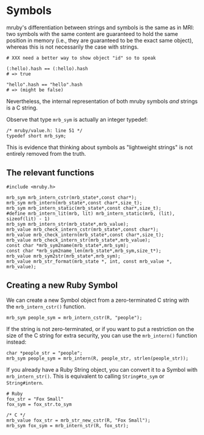 <a name="symbols"></a>
# Symbols

mruby's differentiation between strings and symbols is the same as in MRI:
two symbols with the same content are guaranteed to hold the same position
in memory (i.e., they are guaranteed to be the exact same object), whereas
this is not necessarily the case with strings.

    # XXX need a better way to show object "id" so to speak

    (:hello).hash == (:hello).hash
    # => true

    "hello".hash == "hello".hash
    # => (might be false)

Nevertheless, the internal representation of both mruby symbols _and_
strings is a C string.

Observe that type `mrb_sym` is actually an integer typedef:

    /* mruby/value.h: line 51 */
    typedef short mrb_sym;

This is evidence that thinking about symbols as "lightweight strings" is not
entirely removed from the truth.


## The relevant functions

    #include <mruby.h>

    mrb_sym mrb_intern_cstr(mrb_state*,const char*);
    mrb_sym mrb_intern(mrb_state*,const char*,size_t);
    mrb_sym mrb_intern_static(mrb_state*,const char*,size_t);
    #define mrb_intern_lit(mrb, lit) mrb_intern_static(mrb, (lit), sizeof(lit) - 1)
    mrb_sym mrb_intern_str(mrb_state*,mrb_value);
    mrb_value mrb_check_intern_cstr(mrb_state*,const char*);
    mrb_value mrb_check_intern(mrb_state*,const char*,size_t);
    mrb_value mrb_check_intern_str(mrb_state*,mrb_value);
    const char *mrb_sym2name(mrb_state*,mrb_sym);
    const char *mrb_sym2name_len(mrb_state*,mrb_sym,size_t*);
    mrb_value mrb_sym2str(mrb_state*,mrb_sym);
    mrb_value mrb_str_format(mrb_state *, int, const mrb_value *, mrb_value);


## Creating a new Ruby Symbol

We can create a new Symbol object from a zero-terminated C string with the
`mrb_intern_cstr()` function.

    mrb_sym people_sym = mrb_intern_cstr(R, "people");

If the string is not zero-terminated, or if you want to put a restriction on
the size of the C string for extra security, you can use the `mrb_intern()`
function instead:

    char *people_str = "people";
    mrb_sym people_sym = mrb_intern(R, people_str, strlen(people_str));

If you already have a Ruby String object, you can convert it to a Symbol
with `mrb_intern_str()`. This is equivalent to calling `String#to_sym` or
`String#intern`.

    # Ruby
    fox_str = "Fox Small"
    fox_sym = fox_str.to_sym

    /* C */
    mrb_value fox_str = mrb_str_new_cstr(R, "Fox Small");
    mrb_sym fox_sym = mrb_intern_str(R, fox_str);
